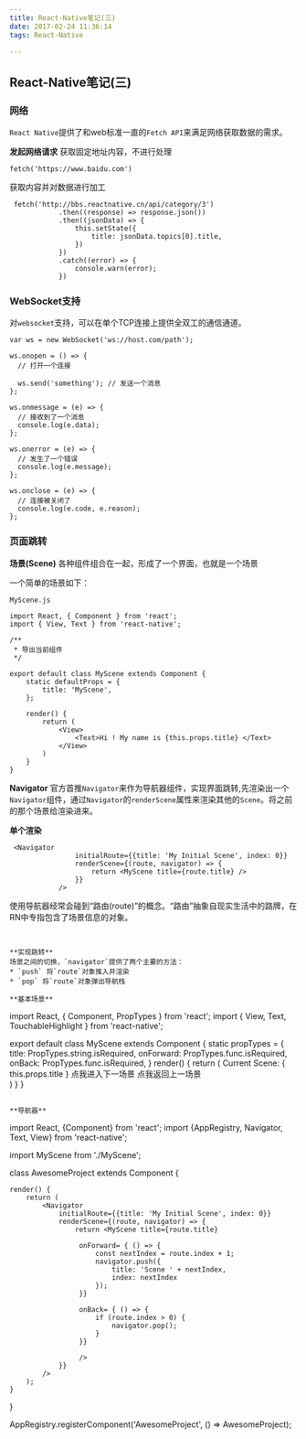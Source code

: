 ```yaml
---
title: React-Native笔记(三)
date: 2017-02-24 11:36:14
tags: React-Native

---
```

## React-Native笔记(三)

### 网络
`React Native`提供了和web标准一直的`Fetch API`来满足网络获取数据的需求。

**发起网络请求**
获取固定地址内容，不进行处理
```
fetch('https://www.baidu.com')
```

<!--more-->

获取内容并对数据进行加工

```
 fetch('http://bbs.reactnative.cn/api/category/3')
            .then((response) => response.json())
            .then((jsonData) => {
                this.setState({
                    title: jsonData.topics[0].title,
                })
            })
            .catch((error) => {
                console.warn(error);
            })
```

### WebSocket支持
对`websocket`支持，可以在单个TCP连接上提供全双工的通信通道。

```
var ws = new WebSocket('ws://host.com/path');

ws.onopen = () => {
  // 打开一个连接

  ws.send('something'); // 发送一个消息
};

ws.onmessage = (e) => {
  // 接收到了一个消息
  console.log(e.data);
};

ws.onerror = (e) => {
  // 发生了一个错误
  console.log(e.message);
};

ws.onclose = (e) => {
  // 连接被关闭了
  console.log(e.code, e.reason);
};
```

### 页面跳转

**场景(Scene)**
各种组件组合在一起，形成了一个界面，也就是一个场景

一个简单的场景如下：
```
MyScene.js

import React, { Component } from 'react';
import { View, Text } from 'react-native';

/**
 * 导出当前组件
 */

export default class MyScene extends Component {
    static defaultProps = {
        title: 'MyScene',
    };

    render() {
        return (
            <View>
                <Text>Hi ! My name is {this.props.title} </Text>
            </View>
        )
    }
}
```

**Navigator**
官方首推`Navigator`来作为导航器组件，实现界面跳转,先渲染出一个`Navigator`组件，通过`Navigator`的`renderScene`属性来渲染其他的`Scene`。将之前的那个场景给渲染进来。

**单个渲染**

```
 <Navigator
                initialRoute={{title: 'My Initial Scene', index: 0}}
                renderScene={(route, navigator) => {
                    return <MyScene title={route.title} />
                }}
            />
```
使用导航器经常会碰到“路由(route)”的概念。“路由”抽象自现实生活中的路牌，在RN中专指包含了场景信息的对象。
```


**实现跳转**
场景之间的切换，`navigator`提供了两个主要的方法：
* `push` 将`route`对象推入并渲染
* `pop` 将`route`对象弹出导航栈

**基本场景**
```
import React, { Component, PropTypes } from 'react';
import { View, Text, TouchableHighlight } from 'react-native';

export default class MyScene extends Component {
  static propTypes = {
    title: PropTypes.string.isRequired,
    onForward: PropTypes.func.isRequired,
    onBack: PropTypes.func.isRequired,
  }
  render() {
    return (
      <View>
        <Text>Current Scene: { this.props.title }</Text>
        <TouchableHighlight onPress={this.props.onForward}>
          <Text>点我进入下一场景</Text>
        </TouchableHighlight>
        <TouchableHighlight onPress={this.props.onBack}>
          <Text>点我返回上一场景</Text>
        </TouchableHighlight>    
      </View>
    )
  }
}
```

**导航器**

```
import React, {Component} from 'react';
import {AppRegistry, Navigator, Text, View} from 'react-native';

import MyScene from './MyScene';

class AwesomeProject extends Component {

    render() {
        return (
            <Navigator
                initialRoute={{title: 'My Initial Scene', index: 0}}
                renderScene={(route, navigator) => {
                    return <MyScene title={route.title}

                     onForward= { () => {
                         const nextIndex = route.index + 1;
                         navigator.push({
                             title: 'Scene ' + nextIndex,
                             index: nextIndex
                         });
                     }}

                     onBack= { () => {
                         if (route.index > 0) {
                             navigator.pop();
                         }
                     }}

                     />
                }}
            />
        );
    }

}

AppRegistry.registerComponent('AwesomeProject', () => AwesomeProject);
```